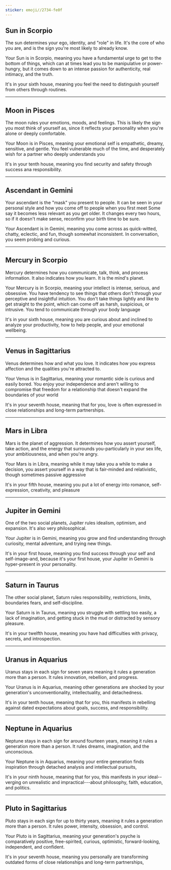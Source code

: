 ```yaml
---
sticker: emoji//2734-fe0f
---
```

## Sun in Scorpio 

The sun determines your ego, identity, and "role"  in life.
It's the core of who you are, and is the  sign you're most likely to already know.

Your Sun  is in Scorpio, meaning you have a fundamental  urge to get to the bottom of things, which  can at times lead you to be manipulative or  power-hungry, but it comes down to an intense  passion for authenticity, real intimacy, and the  truth.  

It's in your sixth house, meaning you feel the  need to distinguish yourself from others through  routines.  


---

## Moon in Pisces  

The moon rules your emotions, moods, and  feelings. 
This is likely the sign you most think  of yourself as, since it reflects your personality  when you're alone or deeply comfortable.

Your  Moon is in Pisces, meaning your emotional  self is empathetic, dreamy, sensitive, and  gentle. 
You feel vulnerable much of the time,  and desperately wish for a partner who deeply  understands you  

It's in your tenth house, meaning you find  security and safety through success ana  responsibility.  


---

## Ascendant in Gemini 

Your ascendant is the "mask" you present to  people. 
It can be seen in your personal style and  how you come off to people when you first meet  Some say it becomes less relevant as you get  older. 
It changes every two hours, so if it doesn't  make sense, reconfirm your birth time to be  sure.

Your Ascendant is in Gemini, meaning you  come across as quick-witted, chatty, eclectic,  and fun, though somewhat inconsistent. 
In conversation, you seem probing and curious.


---

## Mercury in Scorpio  

Mercury determines how you communicate,  talk, think, and process information. 
It also  indicates how you learn. It is the mind's planet.

Your Mercury is in Scorpio, meaning your  intellect is intense, serious, and obsessive. 
You have tendency to see things that others  don't through your perceptive and insightful  intuition. 
You don't take things lightly and like  to get straight to the point, which can come off  as harsh, suspicious, or intrusive. 
You tend to  communicate through your body language  

It's in your sixth house, meaning you are curious  about and inclined to analyze your productivity,  how to help people, and your emotional  wellbeing.  

---

## Venus in Sagittarius  

Venus determines how and what you love. 
It  indicates how you express affection and the  qualities you're attracted to.

Your Venus is  in Sagittarius, meaning your romantic side  is curious and easily bored. 
You enjoy your  independence and aren't willing to compromise  that freedom for a relationship that doesn't  expand the boundaries of your world  

It's in your seventh house, meaning that for you,  love is often expressed in close relationships  and long-term partnerships.  

---
## Mars in Libra  

Mars is the planet of aggression. 
It determines  how you assert yourself, take action, and the  energy that surrounds you-particularly in your  sex life, your ambitiousness, and when you're  angry.

Your Mars is in Libra, meaning while it  may take you a while to make a decision, you  assert yourself in a way that is fair-minded  and relativistic, though sometimes passive  aggressive  

It's in your fifth house, meaning you put a lot of  energy into romance, self-expression, creativity,  and pleasure  

---

## Jupiter in Gemini  

One of the two social planets, Jupiter rules  idealism, optimism, and expansion. 
lt's also  very philosophical.

Your Jupiter is in Gemini,  meaning you grow and find understanding  through curiosity, mental adventure, and trying  new things.  

It's in your first house, meaning you find  success through your self and self-image-and,  because it's your first house, your Jupiter in  Gemini is hyper-present in your personality.  

---

## Saturn in Taurus  
The other social planet, Saturn rules  responsibility, restrictions, limits, boundaries  fears, and self-discipline.

Your Saturn is in  Taurus, meaning you struggle with settling too  easily, a lack of imagination, and getting stuck  in the mud or distracted by sensory pleasure.  

It's in your twelfth house, meaning you have  had difficulties with privacy, secrets, and  introspection.  

---

## Uranus in Aquarius  

Uranus stays in each sign for seven years  meaning it rules a generation more than a  person. 
It rules innovation, rebellion, and  progress.

Your Uranus is in Aquarius, meaning  other generations are shocked by your  generation's unconventionality, intellectuality,  and detachedness.  

It's in your tenth house, meaning that for  you, this manifests in rebelling against dated  expectations about goals, success, and  responsibility.  

---

## Neptune in Aquarius  

Neptune stays in each sign for around fourteen  years, meaning it rules a generation more than  a person. 
It rules dreams, imagination, and  the unconscious.

Your Neptune is in Aquarius,  meaning your entire generation finds inspiration  through detached analysis and intellectual  pursuits,  

It's in your ninth house, meaning that for  you, this manifests in your ideal--verging on  unrealistic and impractical---about philosophy,  faith, education, and politics.  

---

## Pluto in Sagittarius  

Pluto stays in each sign for up to thirty years,  meaning it rules a generation more than a  person. 
It rules power, intensity, obsession, and  control.

Your Pluto is in Sagittarius, meaning  your generation's psyche is comparatively  positive, free-spirited, curious, optimistic,  forward-looking, independent, and confident.  

It's in your seventh house, meaning you  personally are transforming outdated forms of  close relationships and long-term partnerships,  

